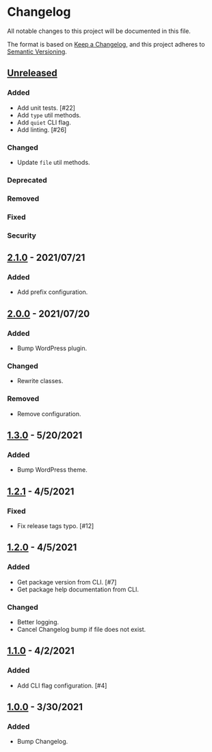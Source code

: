 # Changelog
All notable changes to this project will be documented in this file.

The format is based on [Keep a Changelog](https://keepachangelog.com/en/1.0.0/),
and this project adheres to [Semantic Versioning](https://semver.org/spec/v2.0.0.html).

## [Unreleased](https://github.com/paulshryock/release-bump/compare/HEAD..v2.1.0)

### Added
- Add unit tests. [#22]
- Add `type` util methods.
- Add `quiet` CLI flag.
- Add linting. [#26]

### Changed
- Update `file` util methods.

### Deprecated

### Removed

### Fixed

### Security

## [2.1.0](https://github.com/paulshryock/release-bump/releases/tag/v2.1.0) - 2021/07/21

### Added
- Add prefix configuration.

## [2.0.0](https://github.com/paulshryock/release-bump/releases/tag/v2.0.0) - 2021/07/20

### Added
- Bump WordPress plugin.

### Changed
- Rewrite classes.

### Removed
- Remove configuration.

## [1.3.0](https://github.com/paulshryock/release-bump/releases/tag/v1.3.0) - 5/20/2021

### Added
- Bump WordPress theme.

## [1.2.1](https://github.com/paulshryock/release-bump/releases/tag/v1.2.1) - 4/5/2021

### Fixed
- Fix release tags typo. [#12]

## [1.2.0](https://github.com/paulshryock/release-bump/releases/tag/v1.2.0) - 4/5/2021

### Added
- Get package version from CLI. [#7]
- Get package help documentation from CLI.

### Changed
- Better logging.
- Cancel Changelog bump if file does not exist.

## [1.1.0](https://github.com/paulshryock/release-bump/releases/tag/v1.1.0) - 4/2/2021

### Added
- Add CLI flag configuration. [#4]

## [1.0.0](https://github.com/paulshryock/release-bump/releases/tag/v1.0.0) - 3/30/2021

### Added
- Bump Changelog.
